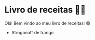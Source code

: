 # Livro de receitas :man_cook:

Olá! Bem vindo ao meu livro de receitas! :smile:

- Strogonoff de frango

